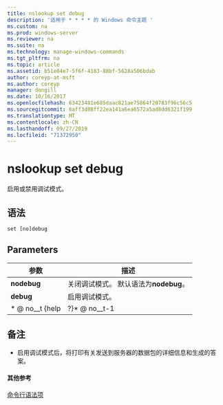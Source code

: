 ```yaml
---
title: nslookup set debug
description: '适用于 * * * * 的 Windows 命令主题 '
ms.custom: na
ms.prod: windows-server
ms.reviewer: na
ms.suite: na
ms.technology: manage-windows-commands
ms.tgt_pltfrm: na
ms.topic: article
ms.assetid: b51e04e7-5f6f-4183-88bf-5628a506bdab
author: coreyp-at-msft
ms.author: coreyp
manager: dongill
ms.date: 10/16/2017
ms.openlocfilehash: 63423481e685daac821ae75864f20783f96c56c5
ms.sourcegitcommit: 6aff3d88ff22ea141a6ea6572a5ad8dd6321f199
ms.translationtype: MT
ms.contentlocale: zh-CN
ms.lasthandoff: 09/27/2019
ms.locfileid: "71372950"
---
```

# <a name="nslookup-set-debug"></a>nslookup set debug



启用或禁用调试模式。

## <a name="syntax"></a>语法

```
set [no]debug
```

## <a name="parameters"></a>Parameters

|  参数  |                         描述                          |
|-------------|--------------------------------------------------------------|
| **nodebug** | 关闭调试模式。 默认语法为**nodebug**。 |
|  **debug**  |                   启用调试模式。                   |
|  \* @ no__t {help  |                            ?}\* @ no__t-1                            |

## <a name="remarks"></a>备注

-   启用调试模式后，将打印有关发送到服务器的数据包的详细信息和生成的答案。

#### <a name="additional-references"></a>其他参考

[命令行语法项](command-line-syntax-key.md)